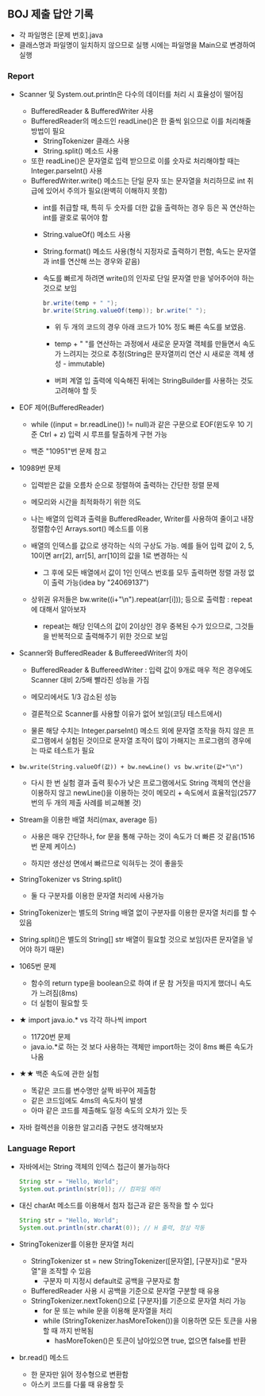 ## BOJ 제출 답안 기록
- 각 파일명은 [문제 번호].java
- 클래스명과 파일명이 일치하지 않으므로 실행 시에는 파일명을 Main으로 변경하여 실행

### Report
- Scanner 및 System.out.println은 다수의 데이터를 처리 시 효율성이 떨어짐
  - BufferedReader & BufferedWriter 사용
  - BufferedReader의 메소드인 readLine()은 한 줄씩 읽으므로 이를 처리해줄 방법이 필요
    - StringTokenizer 클래스 사용
    - String.split() 메소드 사용  
  - 또한 readLine()은 문자열로 입력 받으므로 이를 숫자로 처리해야할 때는 Integer.parseInt() 사용
  - BufferedWriter.write() 메소드는 단일 문자 또는 문자열을 처리하므로 int 취급에 있어서 주의가 필요(완벽히 이해하지 못함)
    - int를 취급할 때, 특히 두 숫자를 더한 값을 출력하는 경우 등은 꼭 연산하는 int를 괄호로 묶어야 함 

    - String.valueOf() 메소드 사용

    - String.format() 메소드 사용(형식 지정자로 출력하기 편함, 속도는 문자열과 int를 연산해 쓰는 경우와 같음)

    - 속도를 빠르게 하려면 write()의 인자로 단일 문자열 만을 넣어주어야 하는 것으로 보임
      
      ```java
      br.write(temp + " ");
      br.write(String.valueOf(temp)); br.write(" "); 
      ```
      
      - 위 두 개의 코드의 경우 아래 코드가 10% 정도 빠른 속도를 보였음. 
      
      - temp + " "를 연산하는 과정에서 새로운 문자열 객체를 만들면서 속도가 느려지는 것으로 추정(String은 문자열끼리 연산 시 새로운 객체 생성 - immutable)
      
      - 버퍼 계열 입 출력에 익숙해진 뒤에는 StringBuilder를 사용하는 것도 고려해야 할 듯
      
        

- EOF 제어(BufferedReader)
  - while ((input = br.readLine()) != null)과 같은 구문으로 EOF(윈도우 10 기준 Ctrl + z) 입력 시 루프를 탈출하게 구현 가능
  
  - 백준 "10951"번 문제 참고
  
    
  
- 10989번 문제
  - 입력받은 값을 오름차 순으로 정렬하여 출력하는 간단한 정렬 문제
  - 메모리와 시간을 최적화하기 위한 의도
  - 나는 배열의 입력과 출력을 BufferedReader, Writer를 사용하여 줄이고 내장 정렬함수인 Arrays.sort() 메소드를 이용
  - 배열의 인덱스를 값으로 생각하는 식의 구상도 가능. 예를 들어 입력 값이 2, 5, 10이면 arr[2], arr[5], arr[10]의 값을 1로 변경하는 식
    
    - 그 후에 모든 배열에서 값이 1인 인덱스 번호를 모두 출력하면 정렬 과정 없이 출력 가능(idea by "24069137")
  - 상위권 유저들은 bw.write((i+"\n").repeat(arr[i])); 등으로 출력함 : repeat에 대해서 알아보자
    
    - repeat는 해당 인덱스의 값이 2이상인 경우 중복된 수가 있으므로, 그것들을 반복적으로 출력해주기 위한 것으로 보임
    
      
  
- Scanner와 BufferedReader & BuffereedWriter의 차이
  - BufferedReader & BuffereedWriter : 입력 값이 9개로 매우 적은 경우에도 Scanner 대비 2/5배 빨라진 성능을 가짐
  
  - 메모리에서도 1/3 감소된 성능
  
  - 결론적으로 Scanner를 사용할 이유가 없어 보임(코딩 테스트에서)
  
  - 물론 해당 수치는 Integer.parseInt() 메소드 외에 문자열 조작을 하지 않은 프로그램에서 실험된 것이므로 문자열 조작이 많이 가해지는 프로그램의 경우에는 따로 테스트가 필요
  
    
  
- ```bw.write(String.valueOf(값)) + bw.newLine() vs bw.write(값+"\n")```

  - 다시 한 번 실험 결과 출력 횟수가 낮은 프로그램에서도 String 객체의 연산을 이용하지 않고 newLine()을 이용하는 것이 메모리 + 속도에서 효율적임(2577번의 두 개의 제출 사례를 비교해볼 것)
  
    
  
- Stream을 이용한 배열 처리(max, average 등)

  - 사용은 매우 간단하나, for 문을 통해 구하는 것이 속도가 더 빠른 것 같음(1516번 문제 케이스)
  
  - 하지만 생산성 면에서 빠르므로 익혀두는 것이 좋을듯
  
    
  
- StringTokenizer vs String.split()

  - 둘 다 구분자를 이용한 문자열 처리에 사용가능
  
- StringTokenizer는 별도의 String 배열 없이 구분자를 이용한 문자열 처리를 할 수 있음
  
- String.split()은 별도의 String[] str 배열이 필요할 것으로 보임(자른 문자열을 넣어야 하기 때문)
  
- 1065번 문제

  - 함수의 return type을 boolean으로 하여 if 문 참 거짓을 따지게 했더니 속도가 느려짐(8ms)
  - 더 실험이 필요할 듯
  
- ★ import java.io.* vs 각각 하나씩 import

  - 11720번 문제
  - java.io.*로 하는 것 보다 사용하는 객체만 import하는 것이 8ms 빠른 속도가 나옴

- ★★ 백준 속도에 관한 실험

  - 똑같은 코드를 변수명만 살짝 바꾸어 제출함
  - 같은 코드임에도 4ms의 속도차이 발생
  - 아마 같은 코드를 제출해도 일정 속도의 오차가 있는 듯

  

- 자바 컬렉션을 이용한 알고리즘 구현도 생각해보자



### Language Report

- 자바에서는 String 객체의 인덱스 접근이 불가능하다

  ```java
  String str = "Hello, World";
  System.out.println(str[0]); // 컴파일 에러
  ```

  

- 대신 charAt 메소드를 이용해서 첨자 접근과 같은 동작을 할 수 있다

  ```java
  String str = "Hello, World";
  System.out.println(str.charAt(0)); // H 출력, 정상 작동
  ```




- StringTokenizer를 이용한 문자열 처리
  - StringTokenizer st = new StringTokenizer([문자열], [구분자])로 "문자열"을 조작할 수 있음
    - 구분자 미 지정시 default로 공백을 구분자로 함
  - BufferedReader 사용 시 공백을 기준으로 문자열 구분할 때 유용
  - StringTokenizer.nextToken()으로  [구분자]를 기준으로 문자열 처리 가능
    - for 문 또는 while 문을 이용해 문자열을 처리
    - while (StringTokenizer.hasMoreToken())을 이용하면 모든 토큰을 사용할 때 까지 반복됨
      - hasMoreToken()은 토큰이 남아있으면 true, 없으면 false를 반환
- br.read() 메소드

  - 한 문자만 읽어 정수형으로 변환함
  - 아스키 코드를 다룰 때 유용할 듯